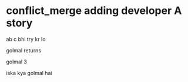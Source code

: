 # conflict_merge adding developer A story
ab c bhi try kr lo


golmal returns

golmal 3

iska kya golmal hai

